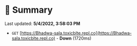 # 📖 Summary
Last updated: **5/4/2022, 3:58:03 PM**

- `GET` [https://Bhadwa-sala.toxicblte.repl.co](https://Bhadwa-sala.toxicblte.repl.co) - **Down** (1720ms)
